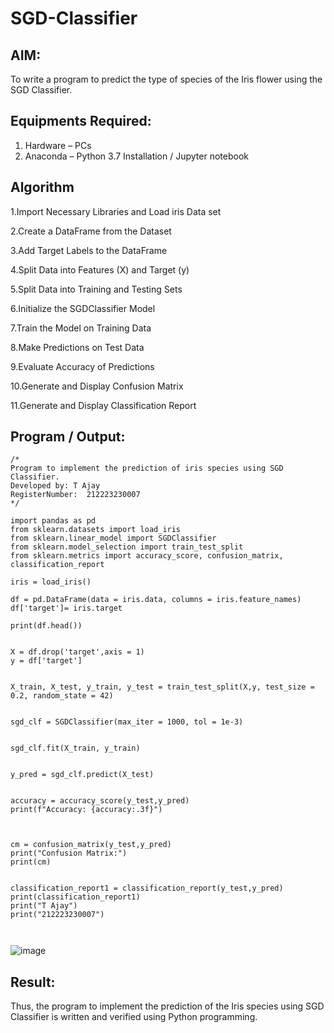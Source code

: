 # SGD-Classifier
## AIM:
To write a program to predict the type of species of the Iris flower using the SGD Classifier.

## Equipments Required:
1. Hardware – PCs
2. Anaconda – Python 3.7 Installation / Jupyter notebook

## Algorithm
1.Import Necessary Libraries and Load iris Data set

2.Create a DataFrame from the Dataset

3.Add Target Labels to the DataFrame

4.Split Data into Features (X) and Target (y)

5.Split Data into Training and Testing Sets

6.Initialize the SGDClassifier Model

7.Train the Model on Training Data

8.Make Predictions on Test Data

9.Evaluate Accuracy of Predictions

10.Generate and Display Confusion Matrix

11.Generate and Display Classification Report

## Program / Output:
```
/*
Program to implement the prediction of iris species using SGD Classifier.
Developed by: T Ajay
RegisterNumber:  212223230007
*/

```
```
import pandas as pd
from sklearn.datasets import load_iris
from sklearn.linear_model import SGDClassifier
from sklearn.model_selection import train_test_split
from sklearn.metrics import accuracy_score, confusion_matrix, classification_report

iris = load_iris()

df = pd.DataFrame(data = iris.data, columns = iris.feature_names)
df['target']= iris.target

print(df.head())


X = df.drop('target',axis = 1)
y = df['target']


X_train, X_test, y_train, y_test = train_test_split(X,y, test_size = 0.2, random_state = 42)


sgd_clf = SGDClassifier(max_iter = 1000, tol = 1e-3)


sgd_clf.fit(X_train, y_train)


y_pred = sgd_clf.predict(X_test)


accuracy = accuracy_score(y_test,y_pred)
print(f"Accuracy: {accuracy:.3f}")



cm = confusion_matrix(y_test,y_pred)
print("Confusion Matrix:")
print(cm)


classification_report1 = classification_report(y_test,y_pred)
print(classification_report1)
print("T Ajay")
print("212223230007")



```


![image](https://github.com/user-attachments/assets/2f4db39b-c6b4-416c-9bd3-2110e90807cb)




## Result:
Thus, the program to implement the prediction of the Iris species using SGD Classifier is written and verified using Python programming.
